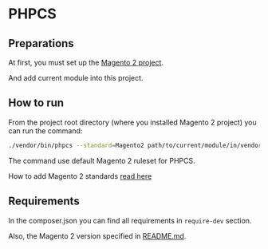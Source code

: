 # PHPCS

## Preparations

At first, you must set up the [Magento 2 project](./magento.md).

And add current module into this project.

## How to run

From the project root directory (where you installed Magento 2 project) you can run the command:

```bash
./vendor/bin/phpcs --standard=Magento2 path/to/current/module/in/vendor/folder
```

The command use default Magento 2 ruleset for PHPCS.

How to add Magento 2 standards [read here](https://courses.m.academy/courses/set-up-magento-2-development-environment-docker/lectures/36974633)

## Requirements

In the composer.json you can find all requirements in `require-dev` section.

Also, the Magento 2 version specified in [README.md](../README.md#Magento-2-version).
